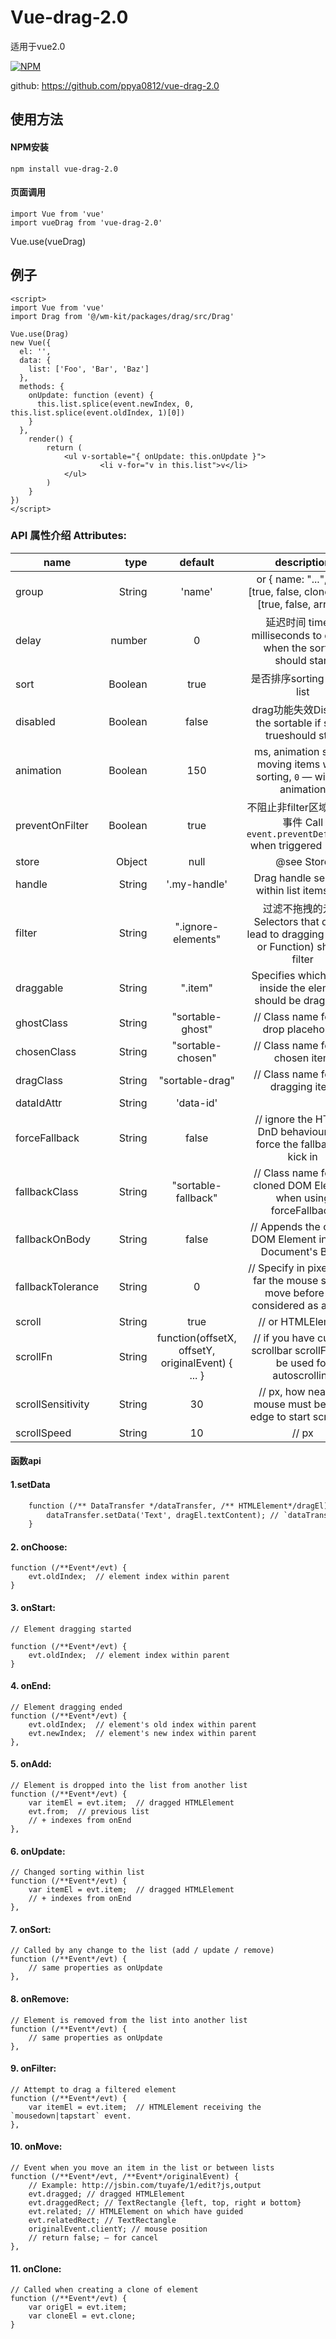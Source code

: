 # Vue-drag-2.0
  适用于vue2.0

[![NPM](https://nodei.co/npm/vue-drag-2.0.png)](https://nodei.co/npm/vue-drag-2.0/)

github: <https://github.com/ppya0812/vue-drag-2.0>

## 使用方法
  #### NPM安装
    npm install vue-drag-2.0

  #### 页面调用
    import Vue from 'vue'
    import vueDrag from 'vue-drag-2.0'

  Vue.use(vueDrag)

## 例子
```
<script>
import Vue from 'vue'
import Drag from '@/wm-kit/packages/drag/src/Drag'

Vue.use(Drag)
new Vue({
  el: '',
  data: {
    list: ['Foo', 'Bar', 'Baz']
  },
  methods: {
    onUpdate: function (event) {
      this.list.splice(event.newIndex, 0, this.list.splice(event.oldIndex, 1)[0])
    }
  },
	render() {
		return (
			<ul v-sortable="{ onUpdate: this.onUpdate }">
					<li v-for="v in this.list">v</li>
			</ul>
		)
	}
})
</script>
```

### API 属性介绍 Attributes:
name            |           type |  default   |                        description
--------------- | -------------: | :--------: | :--------------------------------------------------------:
group           |  String  |    'name'  |   or { name: "...", pull: [true, false, clone], put: [true, false, array] }
delay           |  number  |    0       |  延迟时间 time in milliseconds to define when the sorting should start
sort            |  Boolean |   true     |                 是否排序sorting inside list
disabled        |  Boolean |   false    |  drag功能失效Disables the sortable if set to trueshould start
animation       |  Boolean |   150      |  ms, animation speed moving items when sorting, `0` — without animation
preventOnFilter |  Boolean |  true |  不阻止非filter区域的默认事件 Call `event.preventDefault()` when triggered `filter`
store           |  Object  |  null    |  @see Store
handle          |  String  |         '.my-handle'   |Drag handle selector within list itemsfilter
filter        |  String|    ".ignore-elements"        |  过滤不拖拽的元素 Selectors that do not lead to dragging (String or Function) should filter
draggable        |  String|   ".item"         |Specifies which items inside the element should be draggable
ghostClass     |  String|   "sortable-ghost"| // Class name for the drop placeholder
chosenClass     |  String|  "sortable-chosen" |   // Class name for the chosen item
dragClass     |  String|   "sortable-drag"|  // Class name for the dragging item
dataIdAttr     |  String|   'data-id'| 
forceFallback     |  String|   false|  // ignore the HTML5 DnD behaviour and force the fallback to kick in
fallbackClass     |  String|  "sortable-fallback"|   // Class name for the cloned DOM Element when using forceFallback
fallbackOnBody     |  String|  false|   // Appends the cloned DOM Element into the Document's Body
fallbackTolerance     |  String|   0|  // Specify in pixels how far the mouse should move before it's considered as a drag.        
scroll     |  String|   true|  // or HTMLElement
scrollFn     |  String|   function(offsetX, offsetY, originalEvent) { ... }|  // if you have custom scrollbar scrollFn may be used for autoscrolling
scrollSensitivity     |  String|  30|  // px, how near the mouse must be to an edge to start scrolling.
scrollSpeed     |  String|  10| // px





#### 函数api
#### 1.setData
```html
	function (/** DataTransfer */dataTransfer, /** HTMLElement*/dragEl) {
		dataTransfer.setData('Text', dragEl.textContent); // `dataTransfer` object of HTML5 DragEvent
	}
```
#### 2. onChoose:
	function (/**Event*/evt) {
		evt.oldIndex;  // element index within parent
	}

#### 3. onStart: 
	// Element dragging started

	function (/**Event*/evt) {
		evt.oldIndex;  // element index within parent
	}

#### 4. onEnd: 
	// Element dragging ended
	function (/**Event*/evt) {
		evt.oldIndex;  // element's old index within parent
		evt.newIndex;  // element's new index within parent
	},

#### 5. onAdd: 
	// Element is dropped into the list from another list
	function (/**Event*/evt) {
		var itemEl = evt.item;  // dragged HTMLElement
		evt.from;  // previous list
		// + indexes from onEnd
	},

#### 6. onUpdate: 
	// Changed sorting within list
	function (/**Event*/evt) {
		var itemEl = evt.item;  // dragged HTMLElement
		// + indexes from onEnd
	},

#### 7. onSort: 
	// Called by any change to the list (add / update / remove)
	function (/**Event*/evt) {
		// same properties as onUpdate
	},

#### 8. onRemove: 
	// Element is removed from the list into another list
	function (/**Event*/evt) {
		// same properties as onUpdate
	},

#### 9. onFilter: 
	// Attempt to drag a filtered element
	function (/**Event*/evt) {
		var itemEl = evt.item;  // HTMLElement receiving the `mousedown|tapstart` event.
	},

#### 10. onMove: 
	// Event when you move an item in the list or between lists
	function (/**Event*/evt, /**Event*/originalEvent) {
		// Example: http://jsbin.com/tuyafe/1/edit?js,output
		evt.dragged; // dragged HTMLElement
		evt.draggedRect; // TextRectangle {left, top, right и bottom}
		evt.related; // HTMLElement on which have guided
		evt.relatedRect; // TextRectangle
		originalEvent.clientY; // mouse position
		// return false; — for cancel
	},

#### 11. onClone: 	
	// Called when creating a clone of element
	function (/**Event*/evt) {
		var origEl = evt.item;
		var cloneEl = evt.clone;
	}

